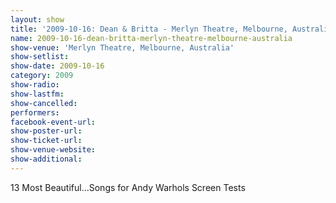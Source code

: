 ```yaml
---
layout: show
title: '2009-10-16: Dean & Britta - Merlyn Theatre, Melbourne, Australia'
name: 2009-10-16-dean-britta-merlyn-theatre-melbourne-australia
show-venue: 'Merlyn Theatre, Melbourne, Australia'
show-setlist: 
show-date: 2009-10-16
category: 2009
show-radio: 
show-lastfm: 
show-cancelled: 
performers: 
facebook-event-url: 
show-poster-url: 
show-ticket-url: 
show-venue-website: 
show-additional: 
---
```


13 Most Beautiful...Songs for Andy Warhols Screen Tests